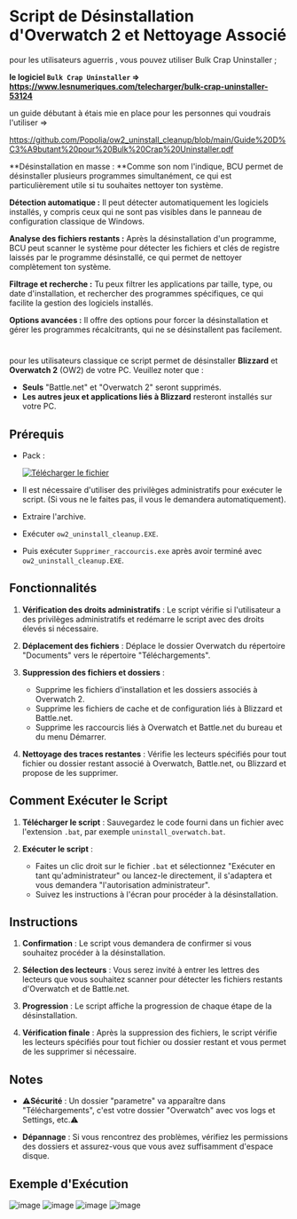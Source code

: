 # Script de Désinstallation d'Overwatch 2 et Nettoyage Associé

pour les utilisateurs aguerris , vous pouvez utiliser Bulk Crap Uninstaller ;

**le logiciel `Bulk Crap Uninstaller` => https://www.lesnumeriques.com/telecharger/bulk-crap-uninstaller-53124**

un guide débutant à étais mie en place pour les personnes qui voudrais l'utiliser => 

https://github.com/Popolia/ow2_uninstall_cleanup/blob/main/Guide%20D%C3%A9butant%20pour%20Bulk%20Crap%20Uninstaller.pdf

**Désinstallation en masse : **Comme son nom l'indique, BCU permet de désinstaller plusieurs programmes simultanément, ce qui est particulièrement utile si tu souhaites nettoyer ton système.

**Détection automatique :** Il peut détecter automatiquement les logiciels installés, y compris ceux qui ne sont pas visibles dans le panneau de configuration classique de Windows.

**Analyse des fichiers restants :** Après la désinstallation d'un programme, BCU peut scanner le système pour détecter les fichiers et clés de registre laissés par le programme désinstallé, ce qui permet de nettoyer complètement ton système.

**Filtrage et recherche :** Tu peux filtrer les applications par taille, type, ou date d'installation, et rechercher des programmes spécifiques, ce qui facilite la gestion des logiciels installés.

**Options avancées :** Il offre des options pour forcer la désinstallation et gérer les programmes récalcitrants, qui ne se désinstallent pas facilement.

#

pour les utilisateurs classique ce script permet de désinstaller **Blizzard** et **Overwatch 2** (OW2) de votre PC. Veuillez noter que :

- **Seuls** "Battle.net" et "Overwatch 2" seront supprimés.
- **Les autres jeux et applications liés à Blizzard** resteront installés sur votre PC.

## Prérequis

- Pack :

  [![Télécharger le fichier](https://github.com/user-attachments/assets/4c318b41-f48c-4751-8fa6-2265e0156ff1)](https://github.com/Popolia/ow2_uninstall_cleanup.bat/archive/refs/heads/main.zip)

- Il est nécessaire d'utiliser des privilèges administratifs pour exécuter le script.
  (Si vous ne le faites pas, il vous le demandera automatiquement).

- Extraire l'archive.

- Exécuter `ow2_uninstall_cleanup.EXE`.

- Puis exécuter `Supprimer_raccourcis.exe` après avoir terminé avec `ow2_uninstall_cleanup.EXE`.

## Fonctionnalités

1. **Vérification des droits administratifs** : Le script vérifie si l'utilisateur a des privilèges administratifs et redémarre le script avec des droits élevés si nécessaire.
   
2. **Déplacement des fichiers** : Déplace le dossier Overwatch du répertoire "Documents" vers le répertoire "Téléchargements".
   
3. **Suppression des fichiers et dossiers** :
   - Supprime les fichiers d'installation et les dossiers associés à Overwatch 2.
   - Supprime les fichiers de cache et de configuration liés à Blizzard et Battle.net.
   - Supprime les raccourcis liés à Overwatch et Battle.net du bureau et du menu Démarrer.
     
4. **Nettoyage des traces restantes** : Vérifie les lecteurs spécifiés pour tout fichier ou dossier restant associé à Overwatch, Battle.net, ou Blizzard et propose de les supprimer.

## Comment Exécuter le Script

1. **Télécharger le script** : Sauvegardez le code fourni dans un fichier avec l'extension `.bat`, par exemple `uninstall_overwatch.bat`.

2. **Exécuter le script** : 
   - Faites un clic droit sur le fichier `.bat` et sélectionnez "Exécuter en tant qu'administrateur" ou lancez-le directement, il s'adaptera et vous demandera "l'autorisation administrateur".
   - Suivez les instructions à l'écran pour procéder à la désinstallation.

## Instructions

1. **Confirmation** : Le script vous demandera de confirmer si vous souhaitez procéder à la désinstallation.

2. **Sélection des lecteurs** : Vous serez invité à entrer les lettres des lecteurs que vous souhaitez scanner pour détecter les fichiers restants d'Overwatch et de Battle.net.

3. **Progression** : Le script affiche la progression de chaque étape de la désinstallation.

4. **Vérification finale** : Après la suppression des fichiers, le script vérifie les lecteurs spécifiés pour tout fichier ou dossier restant et vous permet de les supprimer si nécessaire.

## Notes

- ⚠️**Sécurité** : Un dossier "parametre" va apparaître dans "Téléchargements", c'est votre dossier "Overwatch" avec vos logs et Settings, etc.⚠️

- **Dépannage** : Si vous rencontrez des problèmes, vérifiez les permissions des dossiers et assurez-vous que vous avez suffisamment d'espace disque.

## Exemple d'Exécution

![image](https://github.com/user-attachments/assets/e606957d-5b02-4393-996d-9b60f6106e6a)
![image](https://github.com/user-attachments/assets/293a8078-5246-4428-8cf0-8769a1783d3b)
![image](https://github.com/user-attachments/assets/c236dfeb-4fdf-418b-ac79-d6bb7fbdcc0a)
![image](https://github.com/user-attachments/assets/68074212-dea1-417f-b4f9-838e8d4e00c3)

